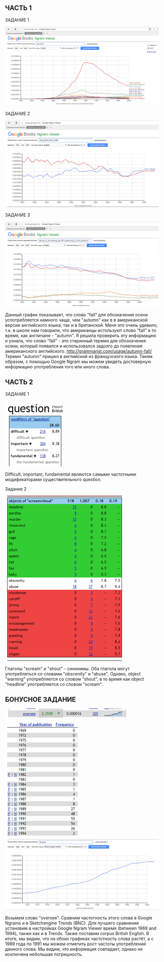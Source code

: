 ## ЧАСТЬ 1

ЗАДАНИЕ 1

![](https://github.com/whydid/hw6/blob/master/2018-04-06_13-27-03.png)

ЗАДАНИЕ 2

![](https://github.com/whydid/hw6/blob/master/2.png)

ЗАДАНИЕ 3

![](https://github.com/whydid/hw6/blob/master/3.png)

Данный график показывает, что слово "fall" для обозначения осени успотребляется намного чаще, чем "autumn" как в в американской версии английского языка, так и в британской. Меня это очень удивило, т.к. в школе нам говорили, что американцы истользуют слово "fall" в то время, как англичане - "autumn". Я решила проверить эту информацию и узнала, что слово "fall" - это старинный термин для обозначения осени, который появился и использовался задолго до появления американского английского. <http://grammarist.com/usage/autumn-fall/> Термин "autumn" пришел в английский из французского языка. Таким образом, с помощью Google Ngram мы можем увидеть достоверную информацию употребления того или иного слова. 

## ЧАСТЬ 2

ЗАДАНИЕ 1

![](https://github.com/whydid/hw6/blob/master/4..png)

Difficult, important, fundamental являются самыми частотными модификаторами существительного question. 

Задание 2

![](https://github.com/whydid/hw6/blob/master/5.png)

Глаголы "scream" и "shout" - синонимы. Оба глагола могут употребляться со словами "obscenity" и "abuse". Однако, object "warning" употребляется со словом "shout", в то время как object "headline" употребляется со словом "scream".

## БОНУСНОЕ ЗАДАНИЕ

![](https://github.com/whydid/hw6/blob/master/6.png)
![](https://github.com/whydid/hw6/blob/master/7.png)
![](https://github.com/whydid/hw6/blob/master/8..png)

Возьмем слово "oversee". Сравним частотность этого слова в Google Ngrams и в Sketchengine Trends (BNC). Для лучшего сравнения установим в настройках Google Ngram Viewer время (between 1969 and 1994), также как и в Trends. Также поставим corpus British English. В итоге, мы видим, что на обоих графиках частотность слова растёт, а с 1989 года по 1991 мы можем отметить рост частоты употреблений данного слова. Мы видим, что информация совпадает, однако не исключена небольшая погрешность.
